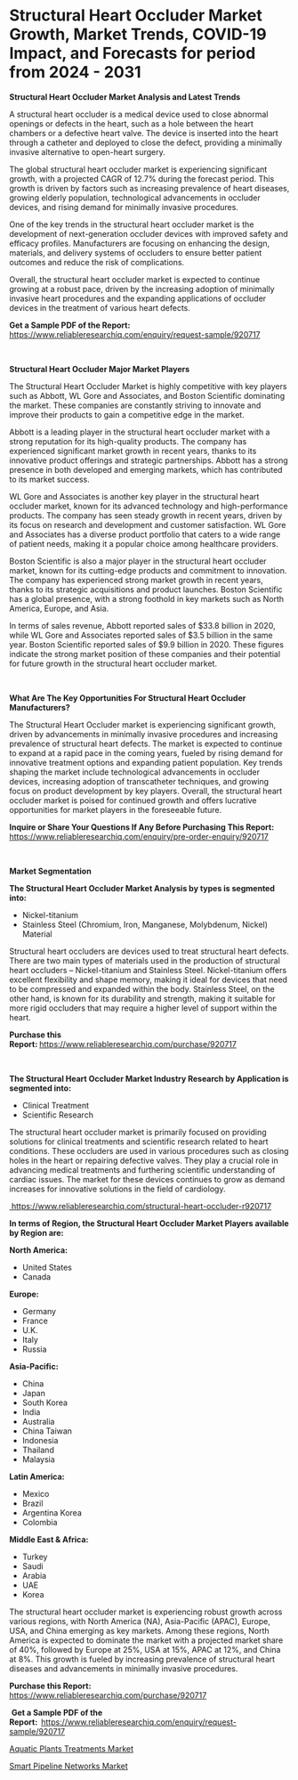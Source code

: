 <p><h1>Structural Heart Occluder Market Growth, Market Trends, COVID-19 Impact, and Forecasts for period from 2024 - 2031</h1></p><p><strong>Structural Heart Occluder Market Analysis and Latest Trends</strong></p>
<p><p>A structural heart occluder is a medical device used to close abnormal openings or defects in the heart, such as a hole between the heart chambers or a defective heart valve. The device is inserted into the heart through a catheter and deployed to close the defect, providing a minimally invasive alternative to open-heart surgery.</p><p>The global structural heart occluder market is experiencing significant growth, with a projected CAGR of 12.7% during the forecast period. This growth is driven by factors such as increasing prevalence of heart diseases, growing elderly population, technological advancements in occluder devices, and rising demand for minimally invasive procedures.</p><p>One of the key trends in the structural heart occluder market is the development of next-generation occluder devices with improved safety and efficacy profiles. Manufacturers are focusing on enhancing the design, materials, and delivery systems of occluders to ensure better patient outcomes and reduce the risk of complications.</p><p>Overall, the structural heart occluder market is expected to continue growing at a robust pace, driven by the increasing adoption of minimally invasive heart procedures and the expanding applications of occluder devices in the treatment of various heart defects.</p></p>
<p><strong>Get a Sample PDF of the Report:&nbsp;</strong> <a href="https://www.reliableresearchiq.com/enquiry/request-sample/920717">https://www.reliableresearchiq.com/enquiry/request-sample/920717</a></p>
<p>&nbsp;</p>
<p><strong>Structural Heart Occluder Major Market Players</strong></p>
<p><p>The Structural Heart Occluder Market is highly competitive with key players such as Abbott, WL Gore and Associates, and Boston Scientific dominating the market. These companies are constantly striving to innovate and improve their products to gain a competitive edge in the market.</p><p>Abbott is a leading player in the structural heart occluder market with a strong reputation for its high-quality products. The company has experienced significant market growth in recent years, thanks to its innovative product offerings and strategic partnerships. Abbott has a strong presence in both developed and emerging markets, which has contributed to its market success.</p><p>WL Gore and Associates is another key player in the structural heart occluder market, known for its advanced technology and high-performance products. The company has seen steady growth in recent years, driven by its focus on research and development and customer satisfaction. WL Gore and Associates has a diverse product portfolio that caters to a wide range of patient needs, making it a popular choice among healthcare providers.</p><p>Boston Scientific is also a major player in the structural heart occluder market, known for its cutting-edge products and commitment to innovation. The company has experienced strong market growth in recent years, thanks to its strategic acquisitions and product launches. Boston Scientific has a global presence, with a strong foothold in key markets such as North America, Europe, and Asia.</p><p>In terms of sales revenue, Abbott reported sales of $33.8 billion in 2020, while WL Gore and Associates reported sales of $3.5 billion in the same year. Boston Scientific reported sales of $9.9 billion in 2020. These figures indicate the strong market position of these companies and their potential for future growth in the structural heart occluder market.</p></p>
<p>&nbsp;</p>
<p><strong>What Are The Key Opportunities For Structural Heart Occluder Manufacturers?</strong></p>
<p><p>The Structural Heart Occluder market is experiencing significant growth, driven by advancements in minimally invasive procedures and increasing prevalence of structural heart defects. The market is expected to continue to expand at a rapid pace in the coming years, fueled by rising demand for innovative treatment options and expanding patient population. Key trends shaping the market include technological advancements in occluder devices, increasing adoption of transcatheter techniques, and growing focus on product development by key players. Overall, the structural heart occluder market is poised for continued growth and offers lucrative opportunities for market players in the foreseeable future.</p></p>
<p><strong>Inquire or Share Your Questions If Any Before Purchasing This Report:</strong> <a href="https://www.reliableresearchiq.com/enquiry/pre-order-enquiry/920717">https://www.reliableresearchiq.com/enquiry/pre-order-enquiry/920717</a></p>
<p>&nbsp;</p>
<p><strong>Market Segmentation</strong></p>
<p><strong>The Structural Heart Occluder Market Analysis by types is segmented into:</strong></p>
<p><ul><li>Nickel-titanium</li><li>Stainless Steel (Chromium, Iron, Manganese, Molybdenum, Nickel) Material</li></ul></p>
<p><p>Structural heart occluders are devices used to treat structural heart defects. There are two main types of materials used in the production of structural heart occluders – Nickel-titanium and Stainless Steel. Nickel-titanium offers excellent flexibility and shape memory, making it ideal for devices that need to be compressed and expanded within the body. Stainless Steel, on the other hand, is known for its durability and strength, making it suitable for more rigid occluders that may require a higher level of support within the heart.</p></p>
<p><strong>Purchase this Report:&nbsp;</strong><a href="https://www.reliableresearchiq.com/purchase/920717">https://www.reliableresearchiq.com/purchase/920717</a></p>
<p>&nbsp;</p>
<p><strong>The Structural Heart Occluder Market Industry Research by Application is segmented into:</strong></p>
<p><ul><li>Clinical Treatment</li><li>Scientific Research</li></ul></p>
<p><p>The structural heart occluder market is primarily focused on providing solutions for clinical treatments and scientific research related to heart conditions. These occluders are used in various procedures such as closing holes in the heart or repairing defective valves. They play a crucial role in advancing medical treatments and furthering scientific understanding of cardiac issues. The market for these devices continues to grow as demand increases for innovative solutions in the field of cardiology.</p></p>
<p><a href="https://www.reliableresearchiq.com/structural-heart-occluder-r920717">&nbsp;https://www.reliableresearchiq.com/structural-heart-occluder-r920717</a></p>
<p><strong>In terms of Region, the Structural Heart Occluder Market Players available by Region are:</strong></p>
<p>
    <p> <strong> North America: </strong>
        <ul>
            <li>United States</li>
            <li>Canada</li>
        </ul>
        </p> 
    <p> <strong> Europe: </strong>
        <ul>
            <li>Germany</li>
            <li>France</li>
            <li>U.K.</li>
            <li>Italy</li>
            <li>Russia</li>
        </ul>
        </p> 
    <p> <strong> Asia-Pacific: </strong>
        <ul>
            <li>China</li>
            <li>Japan</li>
            <li>South Korea</li>
            <li>India</li>
            <li>Australia</li>
            <li>China Taiwan</li>
            <li>Indonesia</li>
            <li>Thailand</li>
            <li>Malaysia</li>
        </ul>
        </p> 
    <p> <strong> Latin America: </strong>
        <ul>
            <li>Mexico</li>
            <li>Brazil</li>
            <li>Argentina Korea</li>
            <li>Colombia</li>
        </ul>
        </p> 
    <p> <strong> Middle East & Africa: </strong>
        <ul>
            <li>Turkey</li>
            <li>Saudi</li>
            <li>Arabia</li>
            <li>UAE</li>
            <li>Korea</li>
        </ul>
    </p>
    </p>
<p><p>The structural heart occluder market is experiencing robust growth across various regions, with North America (NA), Asia-Pacific (APAC), Europe, USA, and China emerging as key markets. Among these regions, North America is expected to dominate the market with a projected market share of 40%, followed by Europe at 25%, USA at 15%, APAC at 12%, and China at 8%. This growth is fueled by increasing prevalence of structural heart diseases and advancements in minimally invasive procedures.</p></p>
<p><strong>Purchase this Report: </strong><a href="https://www.reliableresearchiq.com/purchase/920717">https://www.reliableresearchiq.com/purchase/920717</a></p>
<p>&nbsp;<strong>Get a Sample PDF of the Report:&nbsp;&nbsp;</strong><a href="https://www.reliableresearchiq.com/enquiry/request-sample/920717">https://www.reliableresearchiq.com/enquiry/request-sample/920717</a></p>
<p><strong></strong></p>
<p><p><a href="https://github.com/brendafegmorris532/Market-Research-Report-List-2/blob/main/aquatic-plants-treatments-market.md">Aquatic Plants Treatments Market</a></p><p><a href="https://github.com/angelajermaine/Market-Research-Report-List-4/blob/main/smart-pipeline-networks-market.md">Smart Pipeline Networks Market</a></p></p>
